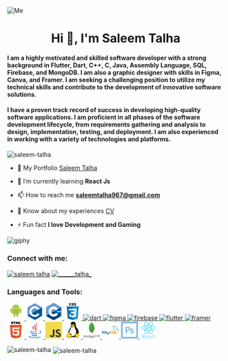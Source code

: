![Me](https://github.com/Saleem-Talha/Saleem-Talha/assets/121040503/e0be1095-e01c-461c-a731-cc75331f3d5a)



<h1 align="center">Hi 👋, I'm Saleem Talha</h1>
<h4 align="left">I am a highly motivated and skilled software developer with a strong background in Flutter, Dart, C++, C, Java, Assembly Language, SQL, Firebase, and MongoDB. I am also a graphic designer with skills in Figma, Canva, and Framer. I am seeking a challenging position to utilize my technical skills and contribute to the development of innovative software solutions.

</h4>
<h4 align="left">I have a proven track record of success in developing high-quality software applications. I am proficient in all phases of the software development lifecycle, from requirements gathering and analysis to design, implementation, testing, and deployment. I am also experienced in working with a variety of technologies and platforms.</h4>

<p align="left"> <img src="https://komarev.com/ghpvc/?username=saleem-talha&label=Profile%20views&color=0e75b6&style=flat" alt="saleem-talha" /> </p>

- 📄 My Portfolio [Saleem Talha](https://saleemtalhaportfolio.netlify.app/)




- 🌱 I’m currently learning **React Js**


- 📫 How to reach me **saleemtalha967@gmail.com**

- 📄 Know about my experiences [CV](https://drive.google.com/file/d/1j0zs4pDJBRp0-2Omqm4_w4HpL5DEuwGC/view?usp=sharing)
- ⚡ Fun fact **I love Development and Gaming**
  

![giphy](https://github.com/Saleem-Talha/Saleem-Talha/assets/121040503/0a1eeebc-b791-4dc8-8663-a1af85d6c54a)

<h3 align="left">Connect with me:</h3>
<p align="left">
<a href="https://linkedin.com/in/saleem talha" target="blank"><img align="center" src="https://raw.githubusercontent.com/rahuldkjain/github-profile-readme-generator/master/src/images/icons/Social/linked-in-alt.svg" alt="saleem talha" height="30" width="40" /></a>
<a href="https://instagram.com/______talha_" target="blank"><img align="center" src="https://raw.githubusercontent.com/rahuldkjain/github-profile-readme-generator/master/src/images/icons/Social/instagram.svg" alt="______talha_" height="30" width="40" /></a>

</p>

<h3 align="left">Languages and Tools:</h3>
<p align="left"> <a href="https://developer.android.com" target="_blank" rel="noreferrer"> <img src="https://raw.githubusercontent.com/devicons/devicon/master/icons/android/android-original-wordmark.svg" alt="android" width="40" height="40"/> </a> <a href="https://www.cprogramming.com/" target="_blank" rel="noreferrer"> <img src="https://raw.githubusercontent.com/devicons/devicon/master/icons/c/c-original.svg" alt="c" width="40" height="40"/> </a> <a href="https://www.w3schools.com/cpp/" target="_blank" rel="noreferrer"> <img src="https://raw.githubusercontent.com/devicons/devicon/master/icons/cplusplus/cplusplus-original.svg" alt="cplusplus" width="40" height="40"/> </a> <a href="https://www.w3schools.com/css/" target="_blank" rel="noreferrer"> <img src="https://raw.githubusercontent.com/devicons/devicon/master/icons/css3/css3-original-wordmark.svg" alt="css3" width="40" height="40"/> </a> <a href="https://dart.dev" target="_blank" rel="noreferrer"> <img src="https://www.vectorlogo.zone/logos/dartlang/dartlang-icon.svg" alt="dart" width="40" height="40"/> </a> <a href="https://www.figma.com/" target="_blank" rel="noreferrer"> <img src="https://www.vectorlogo.zone/logos/figma/figma-icon.svg" alt="figma" width="40" height="40"/> </a> <a href="https://firebase.google.com/" target="_blank" rel="noreferrer"> <img src="https://www.vectorlogo.zone/logos/firebase/firebase-icon.svg" alt="firebase" width="40" height="40"/> </a> <a href="https://flutter.dev" target="_blank" rel="noreferrer"> <img src="https://www.vectorlogo.zone/logos/flutterio/flutterio-icon.svg" alt="flutter" width="40" height="40"/> </a> <a href="https://www.framer.com/" target="_blank" rel="noreferrer"> <img src="https://www.vectorlogo.zone/logos/framer/framer-icon.svg" alt="framer" width="40" height="40"/> </a> <a href="https://www.w3.org/html/" target="_blank" rel="noreferrer"> <img src="https://raw.githubusercontent.com/devicons/devicon/master/icons/html5/html5-original-wordmark.svg" alt="html5" width="40" height="40"/> </a> <a href="https://www.java.com" target="_blank" rel="noreferrer"> <img src="https://raw.githubusercontent.com/devicons/devicon/master/icons/java/java-original.svg" alt="java" width="40" height="40"/> </a> <a href="https://developer.mozilla.org/en-US/docs/Web/JavaScript" target="_blank" rel="noreferrer"> <img src="https://raw.githubusercontent.com/devicons/devicon/master/icons/javascript/javascript-original.svg" alt="javascript" width="40" height="40"/> </a> <a href="https://www.linux.org/" target="_blank" rel="noreferrer"> <img src="https://raw.githubusercontent.com/devicons/devicon/master/icons/linux/linux-original.svg" alt="linux" width="40" height="40"/> </a> <a href="https://www.mongodb.com/" target="_blank" rel="noreferrer"> <img src="https://raw.githubusercontent.com/devicons/devicon/master/icons/mongodb/mongodb-original-wordmark.svg" alt="mongodb" width="40" height="40"/> </a> <a href="https://www.mysql.com/" target="_blank" rel="noreferrer"> <img src="https://raw.githubusercontent.com/devicons/devicon/master/icons/mysql/mysql-original-wordmark.svg" alt="mysql" width="40" height="40"/> </a> <a href="https://www.photoshop.com/en" target="_blank" rel="noreferrer"> <img src="https://raw.githubusercontent.com/devicons/devicon/master/icons/photoshop/photoshop-line.svg" alt="photoshop" width="40" height="40"/> </a> <a href="https://reactjs.org/" target="_blank" rel="noreferrer"> <img src="https://raw.githubusercontent.com/devicons/devicon/master/icons/react/react-original-wordmark.svg" alt="react" width="40" height="40"/> </a> </p>

<p><img align="left" src="https://github-readme-stats.vercel.app/api/top-langs?username=saleem-talha&show_icons=true&locale=en&layout=compact" alt="saleem-talha" /></p>

<p>&nbsp;<img align="center" src="https://github-readme-stats.vercel.app/api?username=saleem-talha&show_icons=true&locale=en" alt="saleem-talha" /></p>
